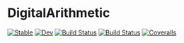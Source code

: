 # DigitalArithmetic

[![Stable](https://img.shields.io/badge/docs-stable-blue.svg)](https://juliaembedded.github.io/DigitalArithmetic.jl/stable)
[![Dev](https://img.shields.io/badge/docs-dev-blue.svg)](https://juliaembedded.github.io/DigitalArithmetic.jl/dev)
[![Build Status](https://travis-ci.org/juliaembedded/DigitalArithmetic.jl.svg?branch=master)](https://travis-ci.org/juliaembedded/DigitalArithmetic.jl)
[![Build Status](https://ci.appveyor.com/api/projects/status/github/juliaembedded/DigitalArithmetic.jl?svg=true)](https://ci.appveyor.com/project/imciner2/DigitalArithmetic-jl)
[![Coveralls](https://coveralls.io/repos/github/juliaembedded/DigitalArithmetic.jl/badge.svg?branch=master)](https://coveralls.io/github/juliaembedded/DigitalArithmetic.jl?branch=master)
